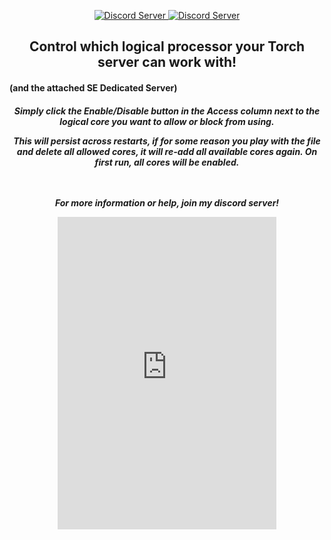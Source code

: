 <p align="center">
  <a href="https://discord.gg/rSuxGrHrrt">
    <img src="https://img.shields.io/badge/VERSION-1.0.0.1-red" alt="Discord Server">
  </a>
  <a href="https://discord.gg/rSuxGrHrrt">
    <img src="https://discordapp.com/api/guilds/1089078620829536269/widget.png?style=shield" alt="Discord Server">
  </a>
  </p>  
  
<h2 style="text-align: center;">Control which logical processor your Torch server can work with!</h2><h4>(and the attached SE Dedicated Server)</h3>  

<h5 style="text-align: center;">Simply click the Enable/Disable button in the Access column next to the logical core you want to allow or block from using.

This will persist across restarts, if for some reason you play with the file and delete all allowed cores, 
it will re-add all available cores again.  On first run, all cores will be enabled.</h>
<br><br><br>



For more information or help, join my discord server!
<iframe src="https://discord.com/widget?id=1089078620829536269&theme=dark" width="350" height="500" allowtransparency="true" frameborder="0" sandbox="allow-popups allow-popups-to-escape-sandbox allow-same-origin allow-scripts"></iframe>
